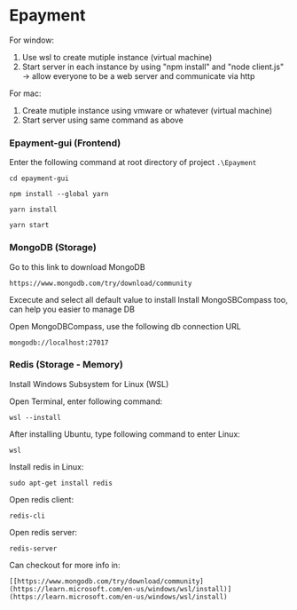 # Epayment
For window:
1. Use wsl to create mutiple instance (virtual machine)
2. Start server in each instance by using "npm install" and "node client.js"
    -> allow everyone to be a web server and communicate via http

For mac:
1. Create mutiple instance using vmware or whatever (virtual machine)
2. Start server using same command as above


### Epayment-gui (Frontend)
Enter the following command at root directory of project `.\Epayment`

```
cd epayment-gui
```
```
npm install --global yarn
```
```
yarn install
```
```
yarn start
```

### MongoDB (Storage)
Go to this link to download MongoDB
```
https://www.mongodb.com/try/download/community
```

Excecute and select all default value to install
Install MongoSBCompass too, can help you easier to manage DB

Open MongoDBCompass, use the following db connection URL
```
mongodb://localhost:27017
```

### Redis (Storage - Memory)
Install Windows Subsystem for Linux (WSL)

Open Terminal, enter following command:
```
wsl --install
```

After installing Ubuntu, type following command to enter Linux:
```
wsl
```

Install redis in Linux:
```
sudo apt-get install redis
```

Open redis client:
```
redis-cli
```

Open redis server:
```
redis-server
```

Can checkout for more info in:
```
[[https://www.mongodb.com/try/download/community](https://learn.microsoft.com/en-us/windows/wsl/install)](https://learn.microsoft.com/en-us/windows/wsl/install)
```



